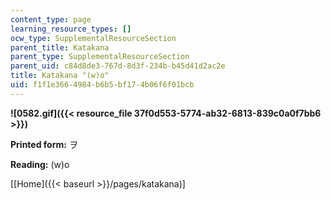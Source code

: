 ```yaml
---
content_type: page
learning_resource_types: []
ocw_type: SupplementalResourceSection
parent_title: Katakana
parent_type: SupplementalResourceSection
parent_uid: c84d8de3-767d-8d3f-234b-b45d41d2ac2e
title: Katakana "(w)o"
uid: f1f1e366-4984-b6b5-bf17-4b06f6f01bcb
---
```


**![0582.gif]({{< resource_file 37f0d553-5774-ab32-6813-839c0a0f7bb6 >}})**

**Printed form:** ヲ

**Reading:** (w)o

  
\[[Home]({{< baseurl >}}/pages/katakana)\]